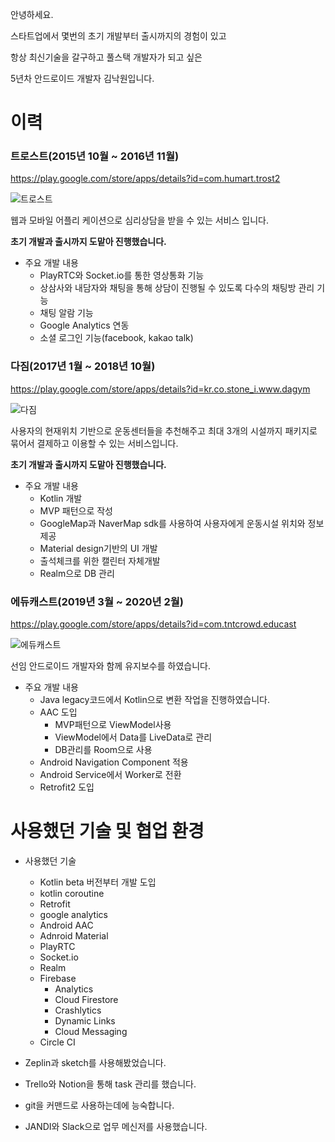안녕하세요.

스타트업에서 몇번의 초기 개발부터 출시까지의 경험이 있고

항상 최신기술을 갈구하고 풀스택 개발자가 되고 싶은

5년차 안드로이드 개발자 김낙원입니다.



# 이력



### 트로스트(2015년 10월 ~ 2016년 11월)

https://play.google.com/store/apps/details?id=com.humart.trost2

![트로스트](https://drive.google.com/open?id=1BhgWUl2ucNoSdCN1jzBgPS4OzXgOu8L-)

웹과 모바일 어플리 케이션으로 심리상담을 받을 수 있는 서비스 입니다.

**초기 개발과 출시까지 도맡아 진행했습니다.**



- 주요 개발 내용
  - PlayRTC와 Socket.io를 통한 영상통화 기능
  - 상삼사와 내담자와 채팅을 통해 상담이 진행될 수 있도록 다수의 채팅방 관리 기능
  - 채팅 알람 기능
  - Google Analytics 연동
  - 소셜 로그인 기능(facebook, kakao talk)



### 다짐(2017년 1월 ~ 2018년 10월)

https://play.google.com/store/apps/details?id=kr.co.stone_i.www.dagym

![다짐](https://drive.google.com/open?id=1mXFu8a23wxic-WKFFb-EUq7bfL7W6xja)

사용자의 현재위치 기반으로 운동센터들을 추천해주고 최대 3개의 시설까지 패키지로 묶어서 결제하고 이용할 수 있는 서비스입니다.

**초기 개발과 출시까지 도맡아 진행했습니다.**



- 주요 개발 내용
  - Kotlin 개발
  - MVP 패턴으로 작성
  - GoogleMap과 NaverMap sdk를 사용하여 사용자에게 운동시설 위치와 정보 제공
  - Material design기반의 UI 개발
  - 출석체크를 위한 캘린터 자체개발
  - Realm으로 DB 관리



### 에듀캐스트(2019년 3월 ~ 2020년 2월)

https://play.google.com/store/apps/details?id=com.tntcrowd.educast

![에듀캐스트](https://drive.google.com/open?id=1mpBpJB0uu-0tM6zhVmPc9zZMijj4m06N)

선임 안드로이드 개발자와 함께 유지보수를 하였습니다.



- 주요 개발 내용
  - Java legacy코드에서 Kotlin으로 변환 작업을 진행하였습니다.
  - AAC 도입
    - MVP패턴으로 ViewModel사용
    - ViewModel에서 Data를 LiveData로 관리
    - DB관리를 Room으로 사용
  - Android Navigation Component 적용
  - Android Service에서 Worker로 전환
  - Retrofit2 도입



# 사용했던 기술 및 협업 환경

- 사용했던 기술
  - Kotlin beta 버전부터 개발 도입
  - kotlin coroutine
  - Retrofit
  - google analytics
  - Android AAC
  - Adnroid Material
  - PlayRTC
  - Socket.io
  - Realm
  - Firebase
    - Analytics
    - Cloud Firestore
    - Crashlytics
    - Dynamic Links
    - Cloud Messaging
  - Circle CI



- Zeplin과 sketch를 사용해봤었습니다.
- Trello와 Notion을 통해 task 관리를 했습니다.
- git을 커맨드로 사용하는데에 능숙합니다.
- JANDI와 Slack으로 업무 메신저를 사용했습니다.
